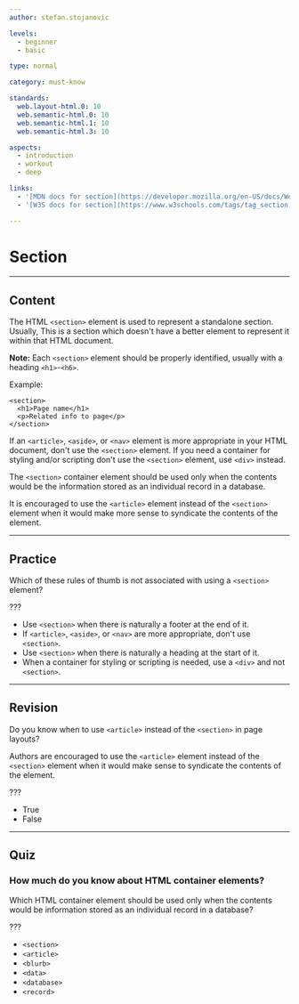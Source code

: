 ```yaml
---
author: stefan.stojanovic

levels:
  - beginner
  - basic

type: normal

category: must-know

standards:
  web.layout-html.0: 10
  web.semantic-html.0: 10
  web.semantic-html.1: 10
  web.semantic-html.3: 10

aspects:
  - introduction
  - workout
  - deep

links:
  - '[MDN docs for section](https://developer.mozilla.org/en-US/docs/Web/HTML/Element/section){website}'
  - '[W3S docs for section](https://www.w3schools.com/tags/tag_section.asp){website}'

---
```

# Section
---
## Content

The HTML `<section>` element is used to represent a standalone section. Usually, This is a section which doesn't have a better element to represent it within that HTML document.

**Note:** Each `<section>` element should be properly identified, usually with a heading `<h1>`-`<h6>`.

Example:
```
<section>
  <h1>Page name</h1>
  <p>Related info to page</p>
</section>
```

If an `<article>`, `<aside>`, or `<nav>` element is more appropriate in your HTML document, don't use the `<section>` element. If you need a container for styling and/or scripting don't use the `<section>` element, use `<div>` instead.

The `<section>` container element should be used only when the contents would be the information stored as an individual record in a database.

It is encouraged to use the `<article>` element instead of the `<section>` element when it would make more sense to syndicate the contents of the element.

---
## Practice

Which of these rules of thumb is not associated with using a `<section>` element?

???

 * Use `<section>` when there is naturally a footer at the end of it.
 * If `<article>`, `<aside>`, or `<nav>` are more appropriate, don't use `<section>`.
 * Use `<section>` when there is naturally a heading at the start of it.
 * When a container for styling or scripting is needed, use a `<div>` and not `<section>`.


---
## Revision

Do you know when to use `<article>` instead of the `<section>` in page layouts?

Authors are encouraged to use the `<article>` element instead of the `<section>` element when it would make sense to syndicate the contents of the element.

???

* True
* False

---
## Quiz

### How much do you know about HTML container elements?

Which HTML container element should be used only when the contents would be information stored as an individual record in a database?

???

* `<section>`
* `<article>`
* `<blurb>`
* `<data>`
* `<database>`
* `<record>`

<!--As blogposts and comments are often syndicated (by being pulled into other blogs or being linked via twitter, reddit etc) they should be articles. Cite: http://html5doctor.com/the-section-element/ -->
 
